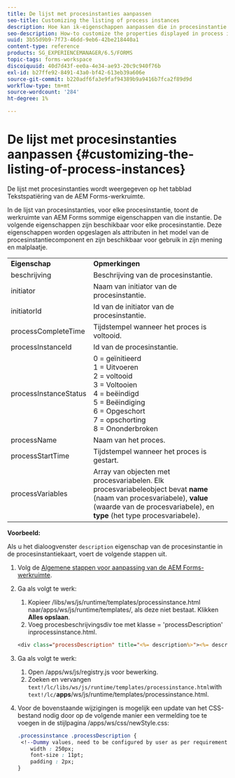```yaml
---
title: De lijst met procesinstanties aanpassen
seo-title: Customizing the listing of process instances
description: Hoe kan ik-eigenschappen aanpassen die in procesinstantie in de AEM Forms-werkruimte worden weergegeven.
seo-description: How-to customize the properties displayed in process instance in AEM Forms workspace.
uuid: 3b55d9b9-7f73-46dd-9eb6-42be218440a1
content-type: reference
products: SG_EXPERIENCEMANAGER/6.5/FORMS
topic-tags: forms-workspace
discoiquuid: 40d7d43f-ee0a-4e34-ae93-20c9c940f76b
exl-id: b27ffe92-8491-43a0-bf42-613eb39a606e
source-git-commit: b220adf6fa3e9faf94389b9a9416b7fca2f89d9d
workflow-type: tm+mt
source-wordcount: '284'
ht-degree: 1%

---
```


# De lijst met procesinstanties aanpassen {#customizing-the-listing-of-process-instances}

De lijst met procesinstanties wordt weergegeven op het tabblad Tekstspatiëring van de AEM Forms-werkruimte.

In de lijst van procesinstanties, voor elke procesinstantie, toont de werkruimte van AEM Forms sommige eigenschappen van die instantie. De volgende eigenschappen zijn beschikbaar voor elke procesinstantie. Deze eigenschappen worden opgeslagen als attributen in het model van de procesinstantiecomponent en zijn beschikbaar voor gebruik in zijn mening en malplaatje.

<table>
 <tbody>
  <tr>
   <td><strong>Eigenschap</strong></td>
   <td><strong>Opmerkingen</strong></td>
  </tr>
  <tr>
   <td>beschrijving</td>
   <td>Beschrijving van de procesinstantie.</td>
  </tr>
  <tr>
   <td>initiator</td>
   <td>Naam van initiator van de procesinstantie.</td>
  </tr>
  <tr>
   <td>initiatorId</td>
   <td>Id van de initiator van de procesinstantie.</td>
  </tr>
  <tr>
   <td>processCompleteTime</td>
   <td>Tijdstempel wanneer het proces is voltooid.</td>
  </tr>
  <tr>
   <td>processInstanceId</td>
   <td>Id van de procesinstantie.</td>
  </tr>
  <tr>
   <td>processInstanceStatus</td>
   <td>0 = geïnitieerd<br /> 1 = Uitvoeren<br /> 2 = voltooid<br /> 3 = Voltooien<br /> 4 = beëindigd<br /> 5 = Beëindiging<br /> 6 = Opgeschort<br /> 7 = opschorting<br /> 8 = Ononderbroken</td>
  </tr>
  <tr>
   <td>processName</td>
   <td>Naam van het proces.</td>
  </tr>
  <tr>
   <td>processStartTime</td>
   <td>Tijdstempel wanneer het proces is gestart.</td>
  </tr>
  <tr>
   <td>processVariables</td>
   <td>Array van objecten met procesvariabelen. Elk procesvariabeleobject bevat <strong>name</strong> (naam van procesvariabele), <strong>value</strong> (waarde van de procesvariabele), en<strong> type</strong> (het type procesvariabele).</td>
  </tr>
 </tbody>
</table>

**Voorbeeld:**

Als u het dialoogvenster `description` eigenschap van de procesinstantie in de procesinstantiekaart, voert de volgende stappen uit.

1. Volg de [Algemene stappen voor aanpassing van de AEM Forms-werkruimte](/help/forms/using/generic-steps-html-workspace-customization.md).
1. Ga als volgt te werk:

   1. Kopieer /libs/ws/js/runtime/templates/processinstance.html naar/apps/ws/js/runtime/templates/, als deze niet bestaat. Klikken **Alles opslaan**.
   1. Voeg procesbeschrijvingsdiv toe met klasse = &#39;processDescription&#39; inprocessinstance.html.

   ```jsp
   <div class="processDescription" title="<%= description%>"><%= description%></div>
   ```

1. Ga als volgt te werk:

   1. Open /apps/ws/js/registry.js voor bewerking.
   1. Zoeken en vervangen `text!/lc/libs/ws/js/runtime/templates/processinstance.html`with `text!/lc/`**apps**/ws/js/runtime/templates/processinstance.html.

1. Voor de bovenstaande wijzigingen is mogelijk een update van het CSS-bestand nodig door op de volgende manier een vermelding toe te voegen in de stijlpagina /apps/ws/css/newStyle.css:

   ```css
   .processinstance .processDescription {
    <!--Dummy values, need to be configured by user as per requirement as well as user can add or delete any property depending upon requirement-->
       width : 250px;
       font-size : 11pt;
       padding : 2px;
   }
   ```

